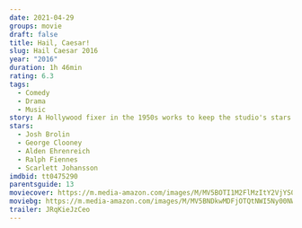 ```yaml
---
date: 2021-04-29
groups: movie
draft: false
title: Hail, Caesar!
slug: Hail Caesar 2016
year: "2016"
duration: 1h 46min
rating: 6.3
tags:
  - Comedy
  - Drama
  - Music
story: A Hollywood fixer in the 1950s works to keep the studio's stars in line.
stars:
  - Josh Brolin
  - George Clooney
  - Alden Ehrenreich
  - Ralph Fiennes
  - Scarlett Johansson
imdbid: tt0475290
parentsguide: 13
moviecover: https://m.media-amazon.com/images/M/MV5BOTI1M2FlMzItY2VjYS00Y2VkLWI5OTQtMzA0MWMyNmQzZmQ0XkEyXkFqcGdeQXVyMTMxODk2OTU@._V1_FMjpg_UX675_.jpg
moviebg: https://m.media-amazon.com/images/M/MV5BNDkwMDFjOTQtNWI5Ny00NWZiLThkNTEtOGQ4NDQ4MTk1YTdkXkEyXkFqcGdeQXVyMjQwMDg0Ng@@._V1_FMjpg_UX1280_.jpg
trailer: JRqKieJzCeo
---
```

